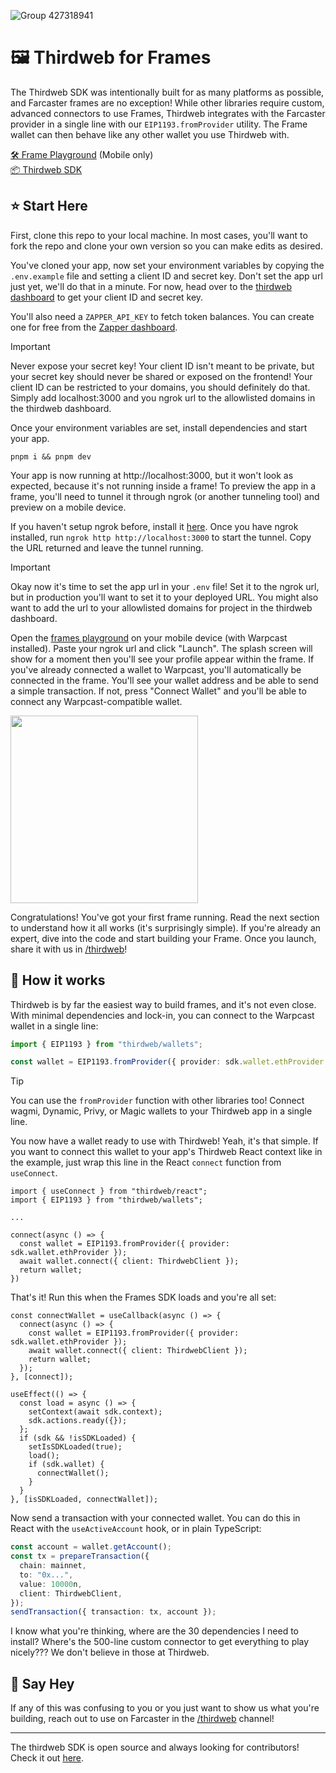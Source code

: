 ![Group 427318941](https://github.com/user-attachments/assets/0451b76c-c544-4888-8637-e931d73e8175)

# 🖼️ Thirdweb for Frames

The Thirdweb SDK was intentionally built for as many platforms as possible, and Farcaster frames are no exception! While other libraries require custom, advanced connectors to use Frames, Thirdweb integrates with the Farcaster provider in a single line with our `EIP1193.fromProvider` utility. The Frame wallet can then behave like any other wallet you use Thirdweb with.

[🛠️ Frame Playground](https://warpcast.com/~/developers/frame-playground) (Mobile only)<br/>
[📦 Thirdweb SDK](https://portal.thirdweb.com/connect)<br/>

## ⭐ Start Here

First, clone this repo to your local machine. In most cases, you'll want to fork the repo and clone your own version so you can make edits as desired.

You've cloned your app, now set your environment variables by copying the `.env.example` file and setting a client ID and secret key. Don't set the app url just yet, we'll do that in a minute. For now, head over to the [thirdweb dashboard](https://thirdweb.com/login) to get your client ID and secret key.

You'll also need a `ZAPPER_API_KEY` to fetch token balances. You can create one for free from the [Zapper dashboard](https://pro.zapper.xyz/).

> [!IMPORTANT]
> Never expose your secret key! Your client ID isn't meant to be private, but your secret key should never be shared or exposed on the frontend! Your client ID can be restricted to your domains, you should definitely do that. Simply add localhost:3000 and you ngrok url to the allowlisted domains in the thirdweb dashboard.

Once your environment variables are set, install dependencies and start your app.

```
pnpm i && pnpm dev
```

Your app is now running at http://localhost:3000, but it won't look as expected, because it's not running inside a frame! To preview the app in a frame, you'll need to tunnel it through ngrok (or another tunneling tool) and preview on a mobile device.

If you haven't setup ngrok before, install it [here](https://ngrok.com/our-product/secure-tunnels). Once you have ngrok installed, run `ngrok http http://localhost:3000` to start the tunnel. Copy the URL returned and leave the tunnel running.

> [!IMPORTANT]  
> Okay now it's time to set the app url in your `.env` file! Set it to the ngrok url, but in production you'll want to set it to your deployed URL. You might also want to add the url to your allowlisted domains for project in the thirdweb dashboard.

Open the [frames playground](https://warpcast.com/~/developers/frame-playground) on your mobile device (with Warpcast installed). Paste your ngrok url and click "Launch". The splash screen will show for a moment then you'll see your profile appear within the frame. If you've already connected a wallet to Warpcast, you'll automatically be connected in the frame. You'll see your wallet address and be able to send a simple transaction. If not, press "Connect Wallet" and you'll be able to connect any Warpcast-compatible wallet.

<img src="https://github.com/user-attachments/assets/0d667c1d-12a2-4014-988f-d567b4bb7f44" width="300px" alt="" />

Congratulations! You've got your first frame running. Read the next section to understand how it all works (it's surprisingly simple). If you're already an expert, dive into the code and start building your Frame. Once you launch, share it with us in [/thirdweb](https://warpcast.com/~/channel/thirdweb)!

## 🔨 How it works

Thirdweb is by far the easiest way to build frames, and it's not even close. With minimal dependencies and lock-in, you can connect to the Warpcast wallet in a single line:

```ts
import { EIP1193 } from "thirdweb/wallets";

const wallet = EIP1193.fromProvider({ provider: sdk.wallet.ethProvider });
```

> [!TIP]
> You can use the `fromProvider` function with other libraries too! Connect wagmi, Dynamic, Privy, or Magic wallets to your Thirdweb app in a single line.

You now have a wallet ready to use with Thirdweb! Yeah, it's that simple. If you want to connect this wallet to your app's Thirdweb React context like in the example, just wrap this line in the React `connect` function from `useConnect`.

```tsx
import { useConnect } from "thirdweb/react";
import { EIP1193 } from "thirdweb/wallets";

...

connect(async () => {
  const wallet = EIP1193.fromProvider({ provider: sdk.wallet.ethProvider });
  await wallet.connect({ client: ThirdwebClient });
  return wallet;
})
```

That's it! Run this when the Frames SDK loads and you're all set:

```tsx
const connectWallet = useCallback(async () => {
  connect(async () => {
    const wallet = EIP1193.fromProvider({ provider: sdk.wallet.ethProvider });
    await wallet.connect({ client: ThirdwebClient });
    return wallet;
  });
}, [connect]);

useEffect(() => {
  const load = async () => {
    setContext(await sdk.context);
    sdk.actions.ready({});
  };
  if (sdk && !isSDKLoaded) {
    setIsSDKLoaded(true);
    load();
    if (sdk.wallet) {
      connectWallet();
    }
  }
}, [isSDKLoaded, connectWallet]);
```

Now send a transaction with your connected wallet. You can do this in React with the `useActiveAccount` hook, or in plain TypeScript:

```ts
const account = wallet.getAccount();
const tx = prepareTransaction({
  chain: mainnet,
  to: "0x...",
  value: 10000n,
  client: ThirdwebClient,
});
sendTransaction({ transaction: tx, account });
```

I know what you're thinking, where are the 30 dependencies I need to install? Where's the 500-line custom connector to get everything to play nicely??? We don't believe in those at Thirdweb.

## 👋 Say Hey

If any of this was confusing to you or you just want to show us what you're building, reach out to use on Farcaster in the [/thirdweb](https://warpcast.com/~/channel/thirdweb) channel!

---

The thirdweb SDK is open source and always looking for contributors! Check it out [here](https://github.com/thirdweb-dev/js).
